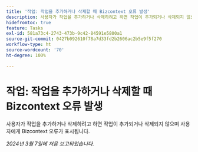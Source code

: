 ```yaml
---
title: '작업: 작업을 추가하거나 삭제할 때 Bizcontext 오류 발생'
description: 사용자가 작업을 추가하거나 삭제하려고 하면 작업이 추가되거나 삭제되지 않으며 사용자에게 Bizcontext 오류가 표시됩니다.
hidefromtoc: true
feature: Tasks
exl-id: 581a73c4-2743-473b-9c42-84591e5800a1
source-git-commit: 0427b092610f78a7d33fd2b2606ac2b5e9f5f270
workflow-type: ht
source-wordcount: '70'
ht-degree: 100%

---
```


# 작업: 작업을 추가하거나 삭제할 때 Bizcontext 오류 발생

사용자가 작업을 추가하거나 삭제하려고 하면 작업이 추가되거나 삭제되지 않으며 사용자에게 Bizcontext 오류가 표시됩니다.

_2024년 3월 7일에 처음 보고되었습니다._
